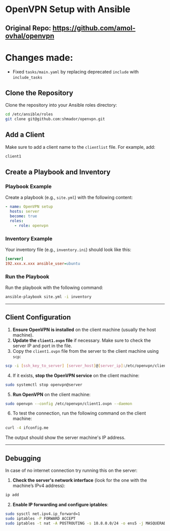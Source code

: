 # OpenVPN Setup with Ansible

## Original Repo: https://github.com/amol-ovhal/openvpn

# Changes made:

- Fixed `tasks/main.yaml` by replacing deprecated `include` with `include_tasks`

## Clone the Repository

Clone the repository into your Ansible roles directory:

```bash
cd /etc/ansible/roles
git clone git@github.com:shmador/openvpn.git
```

## Add a Client

Make sure to add a client name to the `clientlist` file. For example, add:

```bash
client1
```

## Create a Playbook and Inventory

### Playbook Example

Create a playbook (e.g., `site.yml`) with the following content:

```yaml
- name: OpenVPN setup
  hosts: server
  become: true
  roles:
    - role: openvpn
```

### Inventory Example

Your inventory file (e.g., `inventory.ini`) should look like this:

```ini
[server]
192.xxx.x.xxx ansible_user=ubuntu
```

### Run the Playbook

Run the playbook with the following command:

```bash
ansible-playbook site.yml -i inventory
```

---

## Client Configuration

1. **Ensure OpenVPN is installed** on the client machine (usually the host machine).
2. **Update the `client1.ovpn` file** if necessary. Make sure to check the server IP and port in the file.
3. Copy the `client1.ovpn` file from the server to the client machine using `scp`:

```bash
scp -i [ssh_key_to_server] [server_host]@[server_ip]:/etc/openvpn/client1.ovpn /etc/openvpn/client1.ovpn
```

4. If it exists, **stop the OpenVPN service** on the client machine:

```bash
sudo systemctl stop openvpn@server
```

5. **Run OpenVPN** on the client machine:

```bash
sudo openvpn --config /etc/openvpn/client1.ovpn --daemon
```

6. To test the connection, run the following command on the client machine:

```bash
curl -4 ifconfig.me
```

The output should show the server machine's IP address.

---

## Debugging

In case of no internet connection try running this on the server:

1. **Check the server's network interface** (look for the one with the machine’s IPv4 address):

```bash
ip add
```

2. **Enable IP forwarding and configure iptables**:

```bash
sudo sysctl net.ipv4.ip_forward=1
sudo iptables -P FORWARD ACCEPT
sudo iptables -t nat -A POSTROUTING -s 10.8.0.0/24 -o ens5 -j MASQUERADE
```
